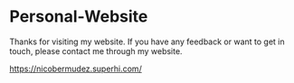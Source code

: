 # Personal-Website

Thanks for visiting my website. If you have any feedback or want to get in touch, please contact me through my website.

https://nicobermudez.superhi.com/

